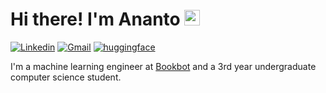 # Hi there! I'm Ananto <img src="https://media.giphy.com/media/hvRJCLFzcasrR4ia7z/giphy.gif" width="25px">

[![Linkedin](https://img.shields.io/badge/-anantoj-blue?style=flat&logo=Linkedin&logoColor=white&link=https://www.linkedin.com/in/anantoj/)](https://www.linkedin.com/in/anantoj/)
[![Gmail](https://img.shields.io/badge/-gg.ananto-c14438?style=flat&logo=Gmail&logoColor=white&link=mailto:gg.ananto@gmail.com)](mailto:gg.ananto@gmail.com)
[![huggingface](https://badgen.net/badge/🤗/anantoj/yellow)](https://huggingface.co/anantoj)

I'm a machine learning engineer at [Bookbot](https://www.bookbotkids.com) and a 3rd year undergraduate computer science student.


<!--
**anantoj/anantoj** is a ✨ _special_ ✨ repository because its `README.md` (this file) appears on your GitHub profile.

Here are some ideas to get you started:

- 🔭 I’m currently working on ...
- 🌱 I’m currently learning ...
- 👯 I’m looking to collaborate on ...
- 🤔 I’m looking for help with ...
- 💬 Ask me about ...
- 📫 How to reach me: ...
- 😄 Pronouns: ...
- ⚡ Fun fact: ...
-->
